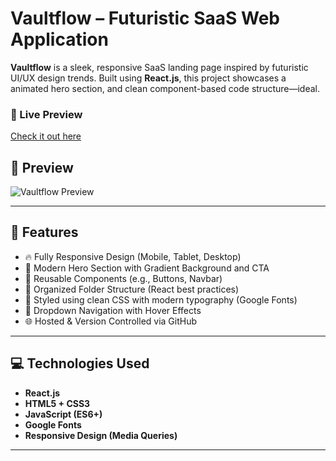 # Vaultflow – Futuristic SaaS Web Application

**Vaultflow** is a sleek, responsive SaaS landing page inspired by futuristic UI/UX design trends. Built using **React.js**, this project showcases a  animated hero section, and clean component-based code structure—ideal.


### 🚀 Live Preview

[Check it out here ](https://vaultflow-saas-webpage.netlify.app/)



## 📸 Preview

![Vaultflow Preview](./src/assets/vaultflow-saas-webpage.png) 

---

## 🌟 Features

- 🔥 Fully Responsive Design (Mobile, Tablet, Desktop)
- 🧠 Modern Hero Section with Gradient Background and CTA
- 📂 Reusable Components (e.g., Buttons, Navbar)
- 📁 Organized Folder Structure (React best practices)
- 🎯 Styled using clean CSS with modern typography (Google Fonts)
- 📌 Dropdown Navigation with Hover Effects
- 🌐 Hosted & Version Controlled via GitHub

---




## 💻 Technologies Used

- **React.js**
- **HTML5 + CSS3**
- **JavaScript (ES6+)**
- **Google Fonts**
- **Responsive Design (Media Queries)**

---

